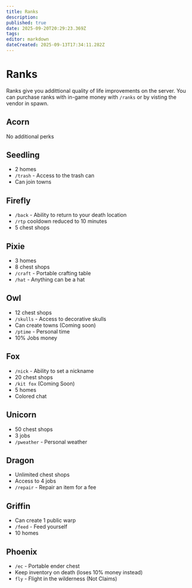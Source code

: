 ```yaml
---
title: Ranks
description: 
published: true
date: 2025-09-20T20:29:23.369Z
tags: 
editor: markdown
dateCreated: 2025-09-13T17:34:11.282Z
---
```


# Ranks
Ranks give you addittional quality of life improvements on the server. You can purchase ranks with in-game money with `/ranks` or by visting the vendor in spawn.




## Acorn
No additional perks

## Seedling
- 2 homes
- `/trash` - Access to the trash can
- Can join towns
## Firefly
- `/back` - Ability to return to your death location
- `/rtp` cooldown reduced to 10 minutes
- 5 chest shops
## Pixie
- 3 homes
- 8 chest shops
- `/craft` - Portable crafting table
- `/hat` - Anything can be a hat
## Owl
- 12 chest shops
- `/skulls` - Access to decorative skulls 
- Can create towns (Coming soon)
- `/ptime` - Personal time
- 10% Jobs money
## Fox
- `/nick` - Ability to set a nickname
- 20 chest shops
- `/kit fox` (Coming Soon)
- 5 homes
- Colored chat
## Unicorn
- 50 chest shops
- 3 jobs
- `/pweather` - Personal weather
## Dragon
- Unlimited chest shops
- Access to 4 jobs
- `/repair` - Repair an item for a fee
## Griffin
- Can create 1 public warp
- `/feed` - Feed yourself
- 10 homes
## Phoenix
- `/ec` - Portable ender chest
- Keep inventory on death (loses 10% money instead)
- `fly` - Flight in the wilderness (Not Claims)